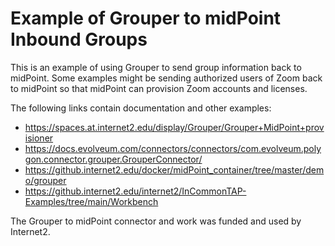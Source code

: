 # Example of Grouper to midPoint Inbound Groups

This is an example of using Grouper to send group information back to midPoint.
 Some examples might be sending authorized users of Zoom back to midPoint so that midPoint
  can provision Zoom accounts and licenses.

The following links contain documentation and other examples:
* https://spaces.at.internet2.edu/display/Grouper/Grouper+MidPoint+provisioner
* https://docs.evolveum.com/connectors/connectors/com.evolveum.polygon.connector.grouper.GrouperConnector/
* https://github.internet2.edu/docker/midPoint_container/tree/master/demo/grouper
* https://github.internet2.edu/internet2/InCommonTAP-Examples/tree/main/Workbench

The Grouper to midPoint connector and work was funded and used by Internet2.